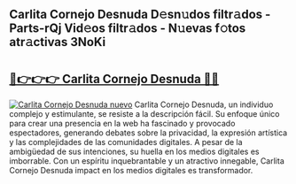 ## Carlita Cornejo Desnuda D𝚎sn𝚞dos filtr𝚊dos - Parts-rQj Vid𝚎os filtr𝚊dos - N𝚞evas f𝚘tos atr𝚊ctivas 3NoKi

# <h2><a href="http://mbczyu.tromn.icu/?c=Carlita+Cornejo+Desnuda">🔗👉👉👉 Carlita Cornejo Desnuda 🔗🔗</a></h2>

[![Carlita Cornejo Desnuda nuevo](https://i.imgur.com/pEAQMta.gif)](http://mbczyu.tromn.icu/?c=Carlita+Cornejo+Desnuda)
Carlita Cornejo Desnuda, un individuo complejo y estimulante, se resiste a la descripción fácil. Su enfoque único para crear una presencia en la web ha fascinado y provocado espectadores, generando debates sobre la privacidad, la expresión artística y las complejidades de las comunidades digitales. A pesar de la ambigüedad de sus intenciones, su huella en los medios digitales es imborrable. Con un espíritu inquebrantable y un atractivo innegable, Carlita Cornejo Desnuda impact en los medios digitales es transformador.
